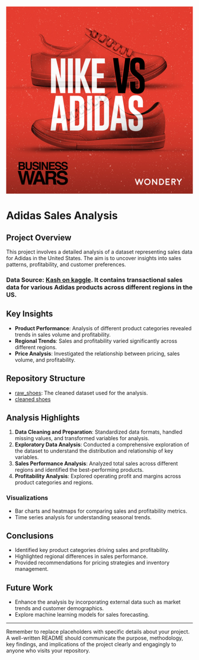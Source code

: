 ![shoes](https://github.com/moiez326/Nike_vs_Adidas/blob/main/media/nike%20vs%20adidas.jpeg)
# Adidas Sales Analysis

## Project Overview

This project involves a detailed analysis of a dataset representing sales data for Adidas in the United States. The aim is to uncover insights into sales patterns, profitability, and customer preferences.

### Data Source: [Kash on kaggle](https://www.kaggle.com/datasets/kaushiksuresh147/adidas-vs-nike). It contains transactional sales data for various Adidas products across different regions in the US.
## Key Insights

- **Product Performance**: Analysis of different product categories revealed trends in sales volume and profitability.
- **Regional Trends**: Sales and profitability varied significantly across different regions.
- **Price Analysis**: Investigated the relationship between pricing, sales volume, and profitability.

## Repository Structure
- [raw_shoes](https://github.com/moiez326/Nike_vs_Adidas/blob/main/data/shoes_raw_data.csv): The cleaned dataset used for the analysis.
- [cleaned shoes](https://github.com/moiez326/Nike_vs_Adidas/blob/main/data/shoes_cleaned_data.csv)
## Analysis Highlights

1. **Data Cleaning and Preparation**: Standardized data formats, handled missing values, and transformed variables for analysis.
2. **Exploratory Data Analysis**: Conducted a comprehensive exploration of the dataset to understand the distribution and relationship of key variables.
3. **Sales Performance Analysis**: Analyzed total sales across different regions and identified the best-performing products.
4. **Profitability Analysis**: Explored operating profit and margins across product categories and regions.

### Visualizations

- Bar charts and heatmaps for comparing sales and profitability metrics.
- Time series analysis for understanding seasonal trends.

## Conclusions

- Identified key product categories driving sales and profitability.
- Highlighted regional differences in sales performance.
- Provided recommendations for pricing strategies and inventory management.

## Future Work

- Enhance the analysis by incorporating external data such as market trends and customer demographics.
- Explore machine learning models for sales forecasting.

---

Remember to replace placeholders with specific details about your project. A well-written README should communicate the purpose, methodology, key findings, and implications of the project clearly and engagingly to anyone who visits your repository.        
